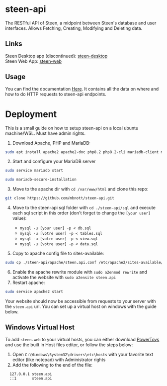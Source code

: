 # steen-api
The RESTful API of Steen, a midpoint between Steen's database and user interfaces. Allows Fetching, Creating, Modifying and Deleting data.

## Links
Steen Desktop app (discontinued): [steen-desktop](https://github.com/mbnott/steen-desktop)  
Steen Web App: [steen-web](https://github.com/mbnott/steen-web)

## Usage
You can find the documentation [Here](https://github.com/mbnott/steen-api/blob/main/documentation.md). It contains all the data on where and how to do HTTP requests to steen-api endpoints.

# Deployment
This is a small guide on how to setup steen-api on a local ubuntu machine/WSL. Must have admin rights.
1. Download Apache, PHP and MariaDB:
```sh
sudo apt install apache2 apache2-doc php8.2 php8.2-cli mariadb-client mariadb-server
```  
2. Start and configure your MariaDB server
```sh
sudo service mariadb start
```  
```sh
sudo mariadb-secure-installation
```  
3. Move to the apache dir with `cd /var/www/html` and clone this repo:
```sh
git clone https://github.com/mbnott/steen-api.git
```  
4. Move to the steen-api sql folder with `cd ./steen-api/sql` and execute each sql script in this order (don't forget to change the `[your user]` value):
   - `mysql -u [your user] -p < db.sql`
   - `mysql -u [votre user] -p < tables.sql`
   - `mysql -u [votre user] -p < view.sql`
   - `mysql -u [votre user] -p < data.sql`

5. Copy to apache config file to sites-available:
```sh
sudo cp ./steen-api/apache/steen.api.conf /etc/apache2/sites-available/
```
6. Enable the apache rewrite module with `sudo a2enmod rewrite` and activate the website with `sudo a2ensite steen.api`
7. Restart apache:
```sh
sudo service apache2 start
```
Your website should now be accessible from requests to your server with the `steen.api` url. You can set up a virtual host on windows with the guide below.
## Windows Virtual Host
To add `steen.web` to your virtual hosts, you can either download [PowerToys](https://learn.microsoft.com/en-us/windows/powertoys/) and use the built in Host files editor, or follow the steps below:  
1. Open `C:\Windows\System32\drivers\etc\hosts` with your favorite text editor (like notepad) with Administrator rights  
2. Add the following to the end of the file:
```
  127.0.0.1 steen.api
  ::1       steen.api
```
